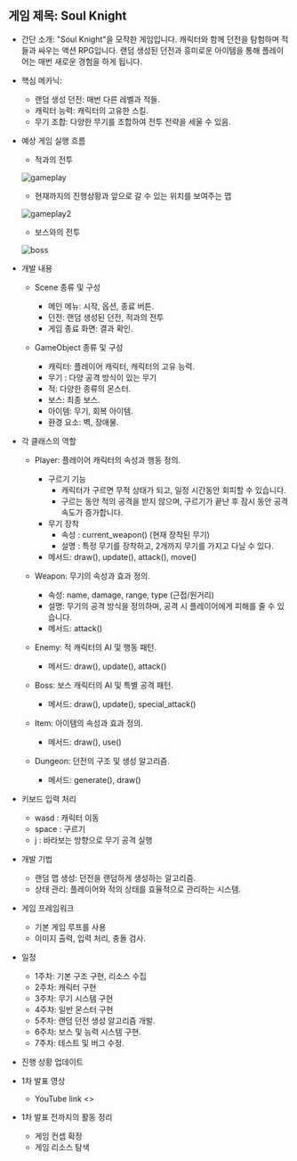 ## 게임 제목: Soul Knight

+ 간단 소개: "Soul Knight"을 모작한 게임입니다. 캐릭터와 함께 던전을 탐험하며 적들과 싸우는 액션 RPG입니다.
랜덤 생성된 던전과 흥미로운 아이템을 통해 플레이어는 매번 새로운 경험을 하게 됩니다.

+ 핵심 메카닉:
  + 랜덤 생성 던전: 매번 다른 레벨과 적들.
  + 캐릭터 능력: 캐릭터의 고유한 스킬.
  + 무기 조합: 다양한 무기를 조합하여 전투 전략을 세울 수 있음.

+ 예상 게임 실행 흐름
  + 적과의 전투
  
  ![gameplay](https://github.com/user-attachments/assets/60651abb-191f-43cd-a80d-b7b3b1d6a31f)

  + 현재까지의 진행상황과 앞으로 갈 수 있는 위치를 보여주는 맵
  
  ![gameplay2](https://github.com/user-attachments/assets/135857a1-81c5-485b-83f8-822699400e2c)

  + 보스와의 전투
  
  ![boss](https://github.com/user-attachments/assets/ef60b486-2f95-4744-92ee-47afa6e5b2f5)


+ 개발 내용
  + Scene 종류 및 구성
    + 메인 메뉴: 시작, 옵션, 종료 버튼.
    + 던전: 랜덤 생성된 던전, 적과의 전투
    + 게임 종료 화면: 결과 확인.


  + GameObject 종류 및 구성
    + 캐릭터: 플레이어 캐릭터, 캐릭터의 고유 능력.
    + 무기 : 다양 공격 방식이 있는 무기
    + 적: 다양한 종류의 몬스터.
    + 보스: 최종 보스.
    + 아이템: 무기, 회복 아이템.
    + 환경 요소: 벽, 장애물.


+ 각 클래스의 역할
  + Player: 플레이어 캐릭터의 속성과 행동 정의.
    + 구르기 기능
      + 캐릭터가 구르면 무적 상태가 되고, 일정 시간동안 회피할 수 있습니다.
      + 구르는 동안 적의 공격을 받지 않으며, 구르기가 끝난 후 잠시 동안 공격 속도가 증가합니다.
    + 무기 장착
      + 속성 : current_weapon() (현재 장착된 무기)
      + 설명 : 특정 무기를 장착하고, 2개까지 무기를 가지고 다닐 수 있다.
    + 메서드: draw(), update(), attack(), move()

  + Weapon: 무기의 속성과 효과 정의.
    + 속성: name, damage, range, type (근접/원거리)
    + 설명: 무기의 공격 방식을 정의하며, 공격 시 플레이어에게 피해를 줄 수 있습니다.
    + 메서드: attack()
    
  + Enemy: 적 캐릭터의 AI 및 행동 패턴.
    + 메서드: draw(), update(), attack()

  + Boss: 보스 캐릭터의 AI 및 특별 공격 패턴.
    + 메서드: draw(), update(), special_attack()

  + Item: 아이템의 속성과 효과 정의.
    + 메서드: draw(), use()

  + Dungeon: 던전의 구조 및 생성 알고리즘.
    + 메서드: generate(), draw()

+ 키보드 입력 처리
  + wasd : 캐릭터 이동
  + space : 구르기
  + j : 바라보는 방향으로 무기 공격 실행
    
+ 개발 기법
  + 랜덤 맵 생성: 던전을 랜덤하게 생성하는 알고리즘.
  + 상태 관리: 플레이어와 적의 상태를 효율적으로 관리하는 시스템.


+ 게임 프레임워크
  + 기본 게임 루프를 사용
  + 이미지 출력, 입력 처리, 충돌 검사.


+ 일정
  + 1주차: 기본 구조 구현, 리소스 수집
  + 2주차: 캐릭터 구현
  + 3주차: 무기 시스템 구현
  + 4주차: 일반 몬스터 구현
  + 5주차: 랜덤 던전 생성 알고리즘 개발.
  + 6주차: 보스 및 능력 시스템 구현.
  + 7주차: 테스트 및 버그 수정.



+ 진행 상황 업데이트


+ 1차 발표 영상
  + YouTube link  <>

+ 1차 발표 전까지의 활동 정리
  + 게임 컨셉 확정
  + 게임 리소스 탐색
